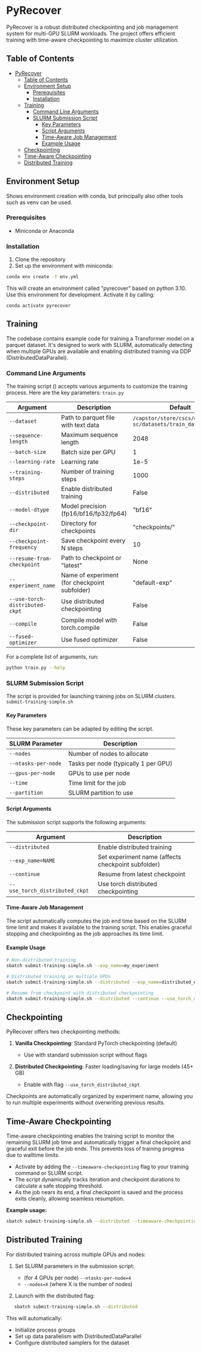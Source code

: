 # PyRecover

PyRecover is a robust distributed checkpointing and job management system for multi-GPU SLURM workloads. The project offers efficient training with time-aware checkpointing to maximize cluster utilization.

## Table of Contents
- [PyRecover](#pyrecover)
  - [Table of Contents](#table-of-contents)
  - [Environment Setup](#environment-setup)
    - [Prerequisites](#prerequisites)
    - [Installation](#installation)
  - [Training](#training)
    - [Command Line Arguments](#command-line-arguments)
    - [SLURM Submission Script](#slurm-submission-script)
      - [Key Parameters](#key-parameters)
      - [Script Arguments](#script-arguments)
      - [Time-Aware Job Management](#time-aware-job-management)
      - [Example Usage](#example-usage)
  - [Checkpointing](#checkpointing)
  - [Time-Aware Checkpointing](#time-aware-checkpointing)
  - [Distributed Training](#distributed-training)

## Environment Setup

Shows environment creation with conda, but principally also other tools such as venv can be used.

### Prerequisites

- Miniconda or Anaconda

### Installation

1. Clone the repository
2. Set up the environment with miniconda:

```bash
conda env create -f env.yml
```

This will create an environment called "pyrecover" based on python 3.10.
Use this environment for development. Activate it by calling:

```
conda activate pyrecover
```

## Training

The codebase contains example code for training a Transformer model on a parquet dataset. It's designed to work with SLURM, automatically detecting when multiple GPUs are available and enabling distributed training via DDP (DistributedDataParallel).

### Command Line Arguments

The training script () accepts various arguments to customize the training process. Here are the key parameters: `train.py`

| Argument                       | Description                                   | Default                                                         |
|--------------------------------|-----------------------------------------------|-----------------------------------------------------------------|
| `--dataset`                    | Path to parquet file with text data           | `/capstor/store/cscs/ethz/large-sc/datasets/train_data.parquet` |
| `--sequence-length`            | Maximum sequence length                       | 2048                                                            |
| `--batch-size`                 | Batch size per GPU                            | 1                                                               |
| `--learning-rate`              | Learning rate                                 | 1e-5                                                            |
| `--training-steps`             | Number of training steps                      | 1000                                                            |
| `--distributed`                | Enable distributed training                   | False                                                           |
| `--model-dtype`                | Model precision (fp16/bf16/fp32/fp64)         | "bf16"                                                          |
| `--checkpoint-dir`             | Directory for checkpoints                     | "checkpoints/"                                                  |
| `--checkpoint-frequency`       | Save checkpoint every N steps                 | 10                                                              |
| `--resume-from-checkpoint`     | Path to checkpoint or "latest"                | None                                                            |
| `--experiment_name`            | Name of experiment (for checkpoint subfolder) | "default-exp"                                                   |
| `--use-torch-distributed-ckpt` | Use distributed checkpointing                 | False                                                           |
| `--compile`                    | Compile model with torch.compile              | False                                                           |
| `--fused-optimizer`            | Use fused optimizer                           | False                                                           |

For a complete list of arguments, run:

```bash
python train.py --help
```

### SLURM Submission Script

The script is provided for launching training jobs on SLURM clusters. `submit-training-simple.sh`

#### Key Parameters

These key parameters can be adapted by editing the script.

| SLURM Parameter     | Description                          |
|---------------------|--------------------------------------|
| `--nodes`           | Number of nodes to allocate          |
| `--ntasks-per-node` | Tasks per node (typically 1 per GPU) |
| `--gpus-per-node`   | GPUs to use per node                 |
| `--time`            | Time limit for the job               |
| `--partition`       | SLURM partition to use               |

#### Script Arguments

The submission script supports the following arguments:

| Argument                       | Description                                        |
|--------------------------------|----------------------------------------------------|
| `--distributed`                | Enable distributed training                        |
| `--exp_name=NAME`              | Set experiment name (affects checkpoint subfolder) |
| `--continue`                   | Resume from latest checkpoint                      |
| `--use_torch_distributed_ckpt` | Use torch distributed checkpointing                |

#### Time-Aware Job Management

The script automatically computes the job end time based on the SLURM time limit and makes it available to the training script. This enables graceful stopping and checkpointing as the job approaches its time limit.

#### Example Usage

```bash
# Non-distributed training
sbatch submit-training-simple.sh --exp_name=my_experiment

# Distributed training on multiple GPUs
sbatch submit-training-simple.sh --distributed --exp_name=distributed_exp

# Resume from checkpoint with distributed checkpointing
sbatch submit-training-simple.sh --distributed --continue --use_torch_distributed_ckpt
```


## Checkpointing

PyRecover offers two checkpointing methods:

1. **Vanilla Checkpointing**: Standard PyTorch checkpointing (default)

   - Use with standard submission script without flags

2. **Distributed Checkpointing**: Faster loading/saving for large models (45+ GB)
   - Enable with flag `--use_torch_distributed_ckpt`

Checkpoints are automatically organized by experiment name, allowing you to run multiple experiments without overwriting previous results.

## Time-Aware Checkpointing

Time-aware checkpointing enables the training script to monitor the remaining SLURM job time and automatically trigger a final checkpoint and graceful exit before the job ends. This prevents loss of training progress due to walltime limits.

- Activate by adding the `--timeaware-checkpointing` flag to your training command or SLURM script.
- The script dynamically tracks iteration and checkpoint durations to calculate a safe stopping threshold.
- As the job nears its end, a final checkpoint is saved and the process exits cleanly, allowing seamless resumption.

**Example usage:**

```bash
sbatch submit-training-simple.sh --distributed --timeaware-checkpointing
```

## Distributed Training

For distributed training across multiple GPUs and nodes:

1. Set SLURM parameters in the submission script:

   - (for 4 GPUs per node) `--ntasks-per-node=4`
   - `--nodes=X` (where X is the number of nodes)

2. Launch with the distributed flag:

```bash
   sbatch submit-training-simple.sh --distributed
```

This will automatically:

- Initialize process groups
- Set up data parallelism with DistributedDataParallel
- Configure distributed samplers for the dataset
